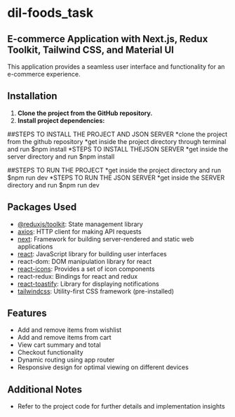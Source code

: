 # dil-foods_task

## E-commerce Application with Next.js, Redux Toolkit, Tailwind CSS, and Material UI

This application provides a seamless user interface and functionality for an e-commerce experience.

## Installation

1. **Clone the project from the GitHub repository.**
2. **Install project dependencies:**

##STEPS TO INSTALL THE PROJECT AND JSON SERVER
*clone the project from the github repository
*get inside the project directory through terminal and run $npm install
*STEPS TO INSTALL THEJSON SERVER
*get inside the server directory and run $npm install

##STEPS TO RUN THE PROJECT
   *get inside the project directory and run $npm run dev
   *STEPS TO RUN THE JSON SERVER
   *get inside the SERVER directory and run $npm run dev

## Packages Used

* [@reduxjs/toolkit](https://redux-toolkit.js.org/): State management library
* [axios](https://axios-http.com/docs/intro): HTTP client for making API requests
* [next](https://nextjs.org): Framework for building server-rendered and static web applications
* [react](https://react.dev): JavaScript library for building user interfaces
* react-dom: DOM manipulation library for react
* [react-icons](https://react-icons.github.io/react-icons/): Provides a set of icon components
* react-redux: Bindings for react and redux
* [react-toastify](https://fkhadra.github.io/react-toastify/introduction): Library for displaying notifications
* [tailwindcss](https://tailwindcss.com): Utility-first CSS framework (pre-installed)

## Features

* Add and remove items from wishlist
* Add and remove items from cart
* View cart summary and total
* Checkout functionality
* Dynamic routing using app router
* Responsive design for optimal viewing on different devices

## Additional Notes
* Refer to the project code for further details and implementation insights

